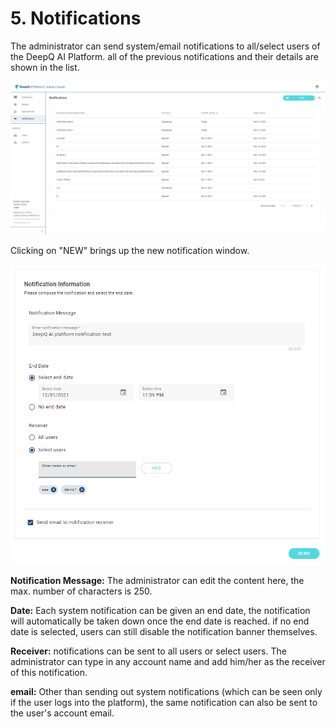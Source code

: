# 5. Notifications

The administrator can send system/email notifications to all/select users of the DeepQ AI Platform. all of the previous notifications and their details are shown in the list.

![](<.gitbook/assets/image (1).png>)

Clicking on "NEW" brings up the new notification window.

![](<.gitbook/assets/image (9).png>)

**Notification Message:** The administrator can edit the content here, the max. number of characters is 250.

**Date:** Each system notification can be given an end date, the notification will automatically be taken down once the end date is reached. if no end date is selected, users can still disable the notification banner themselves.&#x20;

**Receiver:** notifications can be sent to all users or select users. The administrator can type in any account name and add him/her as the receiver of this notification.&#x20;

**email:** Other than sending out system notifications (which can be seen only if the user logs into the platform), the same notification can also be sent to the user's account email.






